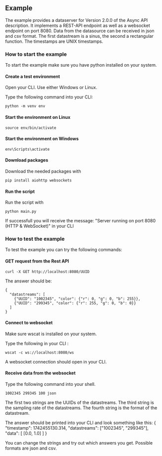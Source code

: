 ## Example 

The example provides a dataserver for Version 2.0.0 of the Async API description. 
It implements a REST-API endpoint as well as a websocket endpoint on port 8080. 
Data from the datasource can be received in json and csv format. 
The first datastream is a sinus, the second a rectangular function. 
The timestamps are UNIX timestamps. 

### How to start the example 

To start the example make sure you have python installed on your system. 

#### Create a test environment

Open your CLI. Use either Windows or Linux. 

Type the following command into your CLI: 

```
python -m venv env 
```

#### Start the environment on Linux 

```
source env/bin/activate
``` 

#### Start the environment on Windows 

```
env\Scripts\activate 
```

#### Download packages 

Download the needed packages with 
```
pip install aiohttp websockets
```

#### Run the script 

Run the script with 
```
python main.py
```

If successfull you will receive the message: "Server running on port 8080 (HTTP & WebSocket)" in your CLI

### How to test the example 

To test the example you can try the following commands: 

#### GET request from the Rest API

```
curl -X GET http://localhost:8080/UUID
```

The answer should be: 

```
{
  "datastreams": [
    {"UUID": "1002345", "color": {"r": 0, "g": 0, "b": 255}},
    {"UUID": "299345", "color": {"r": 255, "g": 0, "b": 0}}
  ]
}
```

#### Connect to websocket 

Make sure wscat is installed on your system. 

Type the following in your CLI : 
```
wscat -c ws://localhost:8080/ws
```

A websocket connection should open in your CLI. 

#### Receive data from the websocket 

Type the following command into your shell. 

```
1002345 299345 100 json
```

The first two strings are the UUIDs of the datastreams. 
The third string is the sampling rate of the datastreams. 
The fourth string is the format of the datastream. 

The answer should be printed into your CLI and look something like this: 
{
  "timestamp": 1742455130.314,
  "datastreams": ["1002345", "299345"],
  "data": [
    [0.0, 1.0]
  ]
}

You can change the strings and try out which answers you get. 
Possible formats are json and csv. 







